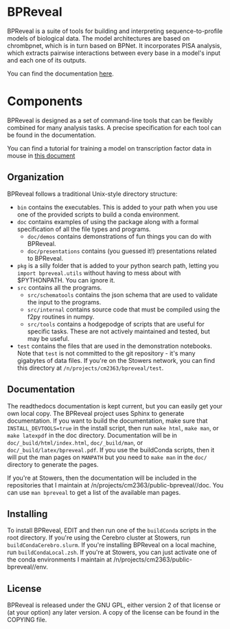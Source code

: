 # BPReveal
BPReveal is a suite of tools for building and interpreting sequence-to-profile
models of biological data. The model architectures are based on chrombpnet,
which is in turn based on BPNet. It incorporates PISA analysis, which extracts
pairwise interactions between every base in a model's input and each one of
its outputs.

You can find the documentation [here](https://bpreveal.readthedocs.io/en/latest).

# Components
BPReveal is designed as a set of command-line tools that can be flexibly
combined for many analysis tasks. A precise specification for each tool can be
found in the documentation.

You can find a tutorial for training a model on transcription factor data in
mouse in [this document](doc/demos/osknExample.pdf)

## Organization
BPReveal follows a traditional Unix-style directory structure:
- `bin` contains the executables. This is added to your path when you use one
  of the provided scripts to build a conda environment.
- `doc` contains examples of using the package along with a formal
  specification of all the file types and programs.
    - `doc/demos` contains demonstrations of fun things you can do with
      BPReveal.
    - `doc/presentations` contains (you guessed it!) presentations related to
      BPReveal.
- `pkg` is a silly folder that is added to your python search path, letting you
  `import bpreveal.utils` without having to mess about with $PYTHONPATH. You
  can ignore it.
- `src` contains all the programs.
    - `src/schematools` contains the json schema that are used to validate the
      input to the programs.
    - `src/internal` contains source code that must be compiled using the f2py
      routines in numpy.
    - `src/tools` contains a hodgepodge of scripts that are useful for specific
      tasks. These are not actively maintained and tested, but may be useful.
- `test` contains the files that are used in the demonstration notebooks. Note
  that `test` is not committed to the git repository - it's many gigabytes of
  data files. If you're on the Stowers network, you can find this directory at
  `/n/projects/cm2363/bpreveal/test`.


## Documentation

The readthedocs documentation is kept current, but you can easily get
your own local copy.
The BPReveal project uses Sphinx to generate documentation. If you want to build
the documentation, make sure that `INSTALL_DEVTOOLS=true` in the install script,
then run `make html`, `make man`, or `make latexpdf` in the doc directory.
Documentation will be in
`doc/_build/html/index.html`, `doc/_build/man`, or `doc/_build/latex/bpreveal.pdf`.
If you use the buildConda scripts, then it will put the man pages on `MANPATH`
but you need to `make man` in the `doc/` directory to generate the pages.

If you're at Stowers, then the documentation will be included in the
repositories that I maintain at /n/projects/cm2363/public-bpreveal/<version>/doc.
You can use `man bpreveal` to get a list of the available man pages.

## Installing
To install BPReveal, EDIT and then run one of the `buildConda` scripts in the
root directory. If you're using the Cerebro cluster at Stowers, run
`buildCondaCerebro.slurm`. If you're installing BPReveal on a local machine,
run `buildCondaLocal.zsh`.
If you're at Stowers, you can just activate one of the conda environments I
maintain at /n/projects/cm2363/public-bpreveal/<version>/env.

## License

BPReveal is released under the GNU GPL, either version 2 of that license or
(at your option) any later version. A copy of the license can be found in
the COPYING file.
